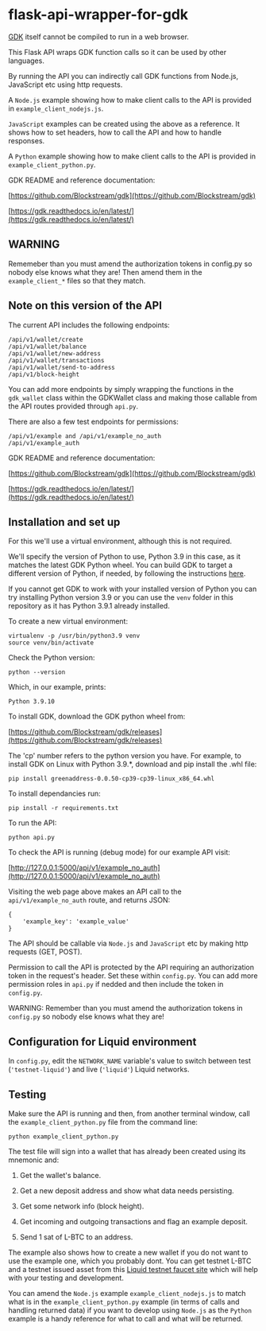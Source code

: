 # flask-api-wrapper-for-gdk

[GDK](https://github.com/Blockstream/gdk) itself cannot be compiled to run in a web browser.

This Flask API wraps GDK function calls so it can be used by other languages.

By running the API you can indirectly call GDK functions from Node.js, JavaScript etc using http requests.

A `Node.js` example showing how to make client calls to the API is provided in `example_client_nodejs.js`.

`JavaScript` examples can be created using the above as a reference. It shows how to set headers, how to call the API and how to handle responses.

A `Python` example showing how to make client calls to the API is provided in `example_client_python.py`.

GDK README and reference documentation:

[https://github.com/Blockstream/gdk](https://github.com/Blockstream/gdk)

[https://gdk.readthedocs.io/en/latest/](https://gdk.readthedocs.io/en/latest/)

## WARNING

Rememeber than you must amend the authorization tokens in config.py so nobody else
knows what they are! Then amend them in the `example_client_*` files so that they match.


## Note on this version of the API

The current API includes the following endpoints:

```
/api/v1/wallet/create
/api/v1/wallet/balance
/api/v1/wallet/new-address
/api/v1/wallet/transactions
/api/v1/wallet/send-to-address
/api/v1/block-height
```

You can add more endpoints by simply wrapping the functions in the `gdk_wallet` class
within the GDKWallet class and making those callable from the API routes
provided through `api.py`.

There are also a few test endpoints for permissions:

```
/api/v1/example and /api/v1/example_no_auth
/api/v1/example_auth
```

GDK README and reference documentation:

[https://github.com/Blockstream/gdk](https://github.com/Blockstream/gdk)

[https://gdk.readthedocs.io/en/latest/](https://gdk.readthedocs.io/en/latest/)


## Installation and set up

For this we'll use a virtual environment, although this is not required.

We'll specify the version of Python to use, Python 3.9 in this case, as it
matches the latest GDK Python wheel. You can build GDK to target a different
version of Python, if needed, by following the instructions [here](https://github.com/Blockstream/gdk#java-and-python-wrappers).


If you cannot get GDK to work with your installed version of Python you can try
installing Python version 3.9 or you can use the `venv` folder in this
repository as it has Python 3.9.1 already installed.

To create a new virtual environment:

```
virtualenv -p /usr/bin/python3.9 venv
source venv/bin/activate
```

Check the Python version:

```
python --version
```

Which, in our example, prints:

```
Python 3.9.10
```

To install GDK, download the GDK python wheel from:

[https://github.com/Blockstream/gdk/releases](https://github.com/Blockstream/gdk/releases)

The 'cp' number refers to the python version you have.
For example, to install GDK on Linux with Python 3.9.*, download and pip install
the .whl file:

```
pip install greenaddress-0.0.50-cp39-cp39-linux_x86_64.whl
```

To install dependancies run:

```
pip install -r requirements.txt
```

To run the API:

```
python api.py
```

To check the API is running (debug mode) for our example API visit:

[http://127.0.0.1:5000/api/v1/example_no_auth](http://127.0.0.1:5000/api/v1/example_no_auth)

Visiting the web page above makes an API call to the `api/v1/example_no_auth`
route, and returns JSON:

```
{
    'example_key': 'example_value'
}
```

The API should be callable via `Node.js` and `JavaScript` etc by making http requests (GET, POST).

Permission to call the API is protected by the API requiring an authorization
token in the request's header. Set these within `config.py`. You can add more
permission roles in `api.py` if nedded and then include the token in `config.py`.

WARNING: Remember than you must amend the authorization tokens in `config.py` so nobody else
knows what they are!

## Configuration for Liquid environment

In `config.py`, edit the `NETWORK_NAME` variable's value to switch between test
(`'testnet-liquid'`) and live (`'liquid'`) Liquid networks.

## Testing

Make sure the API is running and then, from another terminal window, call the
`example_client_python.py` file from the command line:

```
python example_client_python.py
```

The test file will sign into a wallet that has already been created using its
mnemonic and:

1. Get the wallet's balance.

2. Get a new deposit address and show what data needs persisting.

3. Get some network info (block height).

4. Get incoming and outgoing transactions and flag an example deposit.

5. Send 1 sat of L-BTC to an address.

The example also shows how to create a new wallet if you do not want to use the
example one, which you probably dont. You can get testnet L-BTC and a testnet
issued asset from this [Liquid testnet faucet site](https://liquidtestnet.com/faucet)
which will help with your testing and development.

You can amend the `Node.js` example `example_client_nodejs.js` to match what is in the `example_client_python.py` example (in terms of calls and handling returned data) if you want to develop using `Node.js` as the `Python` example is a handy reference for what to call and what will be returned.

